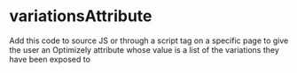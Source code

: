 # variationsAttribute
Add this code to source JS or through a script tag on a specific page to give the user an Optimizely attribute whose value is a list of the variations they have been exposed to
